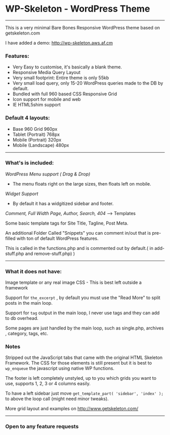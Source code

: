 # WP-Skeleton - WordPress Theme
-------------------------------

This is a very minimal Bare Bones Responsive WordPress theme based on getskeleton.com

I have added a demo: http://wp-skeleton.aws.af.cm

### Features:

* Very Easy to customise, it's basically a blank theme.
* Responsive Media Query Layout 
* Very small footprint: Entire theme is only 55kb
* Very small load query, only 15-20 WordPress queries made to the DB by default.
* Bundled with full 960 based CSS Responsive Grid
* Icon support for mobile and web
* IE HTML5shim support



### Default 4 layouts:
- Base 960 Grid       960px
- Tablet (Portrait)   768px
- Mobile (Portrait)   320px
- Mobile (Landscape)  480px

-------------------------------

### What's is included:

*WordPress Menu support ( Drag & Drop)*
 - The menu floats right on the large sizes, then floats left on mobile.

*Widget Support*
 - By default it has a widgitized sidebar and footer.

*Comment, Full Width Page, Author, Search, 404* --> Templates

Some basic template tags for Site Title, Tagline, Post Meta.

An additional Folder Called "Snippets" you can comment in/out that is pre-filled with ton of default WordPress features.
 
This is called in the functions.php and is commented out by default.( in add-stuff.php and remove-stuff.php) )

-------------------------------

### What it does not have:

Image template or any real image CSS - This is best left outside a framework

Support for `the_excerpt` , by default you must use the "Read More" to split posts in the main loop.

Support for `tag` output in the main loop, I never use tags and they can add to db overhead.

Some pages are just handled by the main loop, such as single.php, archives , category, tags, etc.

### Notes
Stripped out the JavaScript tabs that came with the original HTML Skeleton Framework.
The CSS for those elements is still present but it is best to `wp_enqueue` the javascript using native WP functions.  

The footer is left completely unstyled, up to you which grids you want to use, supports 1, 2, 3 or 4 columns easily.

To have a left sidebar just move `get_template_part( 'sidebar', 'index' );` to above the loop call (might need minor tweaks).  

More grid layout and examples on http://www.getskeleton.com/

-------------------------------
### Open to any feature requests 